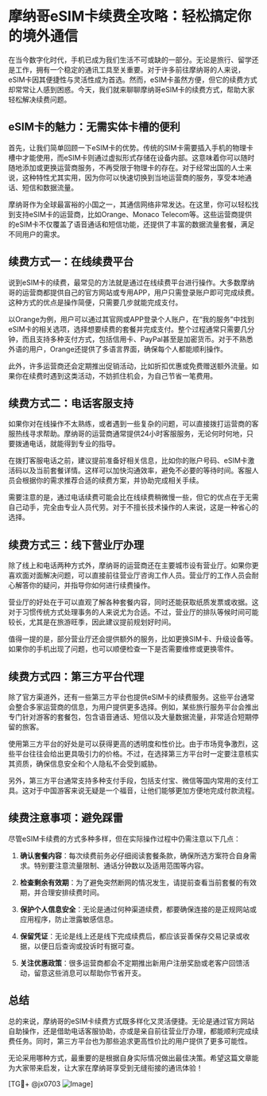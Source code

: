 # 摩纳哥eSIM卡续费全攻略：轻松搞定你的境外通信

在当今数字化时代，手机已成为我们生活不可或缺的一部分。无论是旅行、留学还是工作，拥有一个稳定的通讯工具至关重要。对于许多前往摩纳哥的人来说，eSIM卡因其便捷性与灵活性成为首选。然而，eSIM卡虽然方便，但它的续费方式却常常让人感到困惑。今天，我们就来聊聊摩纳哥eSIM卡的续费方式，帮助大家轻松解决续费问题。

## eSIM卡的魅力：无需实体卡槽的便利

首先，让我们简单回顾一下eSIM卡的优势。传统的SIM卡需要插入手机的物理卡槽中才能使用，而eSIM卡则通过虚拟形式存储在设备内部。这意味着你可以随时随地添加或更换运营商服务，不再受限于物理卡的存在。对于经常出国的人士来说，这种特性尤其实用，因为你可以快速切换到当地运营商的服务，享受本地通话、短信和数据流量。

摩纳哥作为全球最富裕的小国之一，其通信网络非常发达。在这里，你可以轻松找到支持eSIM卡的运营商，比如Orange、Monaco Telecom等。这些运营商提供的eSIM卡不仅覆盖了语音通话和短信功能，还提供了丰富的数据流量套餐，满足不同用户的需求。

## 续费方式一：在线续费平台

说到eSIM卡的续费，最常见的方法就是通过在线续费平台进行操作。大多数摩纳哥的运营商都提供自己的官方网站或专用APP，用户只需登录账户即可完成续费。这种方式的优点是操作简便，只需要几步就能完成支付。

以Orange为例，用户可以通过其官网或APP登录个人账户，在“我的服务”中找到eSIM卡的相关选项，选择想要续费的套餐并完成支付。整个过程通常只需要几分钟，而且支持多种支付方式，包括信用卡、PayPal甚至是加密货币。对于不熟悉外语的用户，Orange还提供了多语言界面，确保每个人都能顺利操作。

此外，许多运营商还会定期推出促销活动，比如折扣优惠或免费赠送额外流量。如果你在续费时遇到这类活动，不妨抓住机会，为自己节省一笔费用。

## 续费方式二：电话客服支持

如果你对在线操作不太熟练，或者遇到一些复杂的问题，可以直接拨打运营商的客服热线寻求帮助。摩纳哥的运营商通常提供24小时客服服务，无论何时何地，只要拨通电话，就能得到专业的指导。

在拨打客服电话之前，建议提前准备好相关信息，比如你的账户号码、eSIM卡激活码以及当前套餐详情。这样可以加快沟通效率，避免不必要的等待时间。客服人员会根据你的需求推荐合适的续费方案，并协助完成相关手续。

需要注意的是，通过电话续费可能会比在线续费稍微慢一些，但它的优点在于无需自己动手，完全由专业人员代劳。对于不擅长技术操作的人来说，这是一种省心的选择。

## 续费方式三：线下营业厅办理

除了线上和电话两种方式外，摩纳哥的运营商还在主要城市设有营业厅。如果你更喜欢面对面解决问题，可以直接前往营业厅咨询工作人员。营业厅的工作人员会耐心解答你的疑问，并指导你如何进行续费操作。

营业厅的好处在于可以直观了解各种套餐内容，同时还能获取纸质发票或收据。这对于习惯传统方式处理事务的人来说尤为合适。不过，营业厅的排队等候时间可能较长，尤其是在旅游旺季，因此建议提前规划好时间。

值得一提的是，部分营业厅还会提供额外的服务，比如更换SIM卡、升级设备等。如果你的手机出现了问题，也可以顺便检查一下是否需要维修或更换零件。

## 续费方式四：第三方平台代理

除了官方渠道外，还有一些第三方平台也提供eSIM卡的续费服务。这些平台通常会整合多家运营商的信息，为用户提供更多选择。例如，某些旅行服务平台会推出专门针对游客的套餐包，包含语音通话、短信以及大量数据流量，非常适合短期停留的旅客。

使用第三方平台的好处是可以获得更高的透明度和性价比。由于市场竞争激烈，这些平台往往会给出更具吸引力的价格。不过，在选择第三方平台时一定要注意核实其资质，确保信息安全和个人隐私不会受到威胁。

另外，第三方平台通常支持多种支付手段，包括支付宝、微信等国内常用的支付工具。这对于中国游客来说无疑是一个福音，让他们能够更加方便地完成付款流程。

## 续费注意事项：避免踩雷

尽管eSIM卡续费的方式多种多样，但在实际操作过程中仍需注意以下几点：

1. **确认套餐内容**：每次续费前务必仔细阅读套餐条款，确保所选方案符合自身需求。特别要注意流量限制、通话分钟数以及适用范围等内容。
   
2. **检查剩余有效期**：为了避免突然断网的情况发生，请提前查看当前套餐的有效期，并合理安排续费时间。

3. **保护个人信息安全**：无论是通过何种渠道续费，都要确保连接的是正规网站或应用程序，防止泄露敏感信息。

4. **保留凭证**：无论是线上还是线下完成续费后，都应该妥善保存交易记录或收据，以便日后查询或投诉时有据可查。

5. **关注优惠政策**：很多运营商都会不定期推出新用户注册奖励或老客户回馈活动，留意这些消息可以帮助你节省开支。

## 总结

总的来说，摩纳哥的eSIM卡续费方式既多样化又灵活便捷。无论是通过官方网站自助操作，还是借助电话客服协助，亦或是亲自前往营业厅办理，都能顺利完成续费任务。同时，第三方平台也为那些追求更高性价比的用户提供了更多可能性。

无论采用哪种方式，最重要的是根据自身实际情况做出最佳决策。希望这篇文章能为大家带来启发，让大家在摩纳哥享受到无缝衔接的通讯体验！

[TG💪+ @jx0703 ![Image](https://github.com/user-attachments/assets/dbca1d08-cadb-493c-b0ec-ad6f7a83f270)]